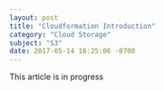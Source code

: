 ```yaml
---
layout: post
title: "Cloudformation Introduction"
category: "Cloud Storage"
subject: "S3"
date: 2017-05-14 16:25:06 -0700
---
```

This article is in progress